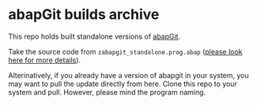 # abapGit builds archive

This repo holds built standalone versions of [abapGit](https://github.com/abapGit/abapGit).

Take the source code from `zabapgit_standalone.prog.abap` ([please look here for more details](https://docs.abapgit.org/guide-install.html#install-standalone-version)).

Alterinatively, if you already have a version of abapgit in your system, you may want to pull the update directly from here. Clone this repo to your system and pull. However, please mind the program naming.
